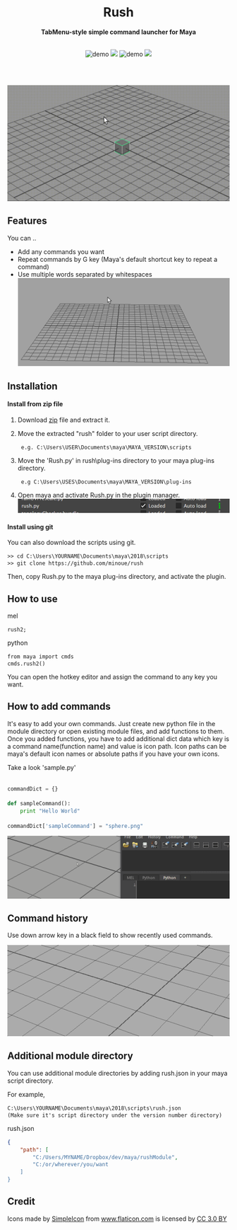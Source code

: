 <h1 align="center">Rush</h1>

<div align="center">
<strong>TabMenu-style simple command launcher for Maya</strong>
</div>

<br>

<p align="center">
  <img src="https://img.shields.io/badge/maya-2017+-red.svg" alt="demo"/>
  <img src="https://img.shields.io/github/license/minoue/rush.svg"/>
  <img src="https://img.shields.io/github/release/minoue/rush.svg" alt="demo"/>
  <img src="https://api.codacy.com/project/badge/Grade/03596fa2dec14561a216281ab7dab6c3"/>

</p>

<br>
<br>

![demo](images/rush.gif)

## Features

You can ..

* Add any commands you want
* Repeat commands by G key (Maya's default shortcut key to repeat a command)
* Use multiple words separated by whitespaces
![mw](images/multiWords.gif)

## Installation

#### Install from zip file

1. Download [zip](https://github.com/minoue/rush/releases/download/2.6.1/rush.zip) file and extract it.
2. Move the extracted "rush" folder to your user script directory. 

   ```
    e.g. C:\Users\USER\Documents\maya\MAYA_VERSION\scripts
   ```
3. Move the 'Rush.py' in rush\plug-ins directory to your maya plug-ins directory.

   ```
    e.g C:\Users\USES\Documents\maya\MAYA_VERSION\plug-ins
   ```
4. Open maya and activate Rush.py in the plugin manager.   
    ![](docs/images/plugin.png)

#### Install using git

You can also download the scripts using git.  

```
>> cd C:\Users\YOURNAME\Documents\maya\2018\scripts
>> git clone https://github.com/minoue/rush
```

Then, copy Rush.py to the maya plug-ins directory, and activate the plugin.

## How to use

mel  

```
rush2;
```

python

```
from maya import cmds
cmds.rush2()
```

You can open the hotkey editor and assign the command to any key you want.

## How to add commands

It's easy to add your own commands. Just create new python file in the module directory or open existing module files, and add functions to them. Once you added functions, you have to add additional dict data which key is a command name(function name) and value is icon path.
Icon paths can be maya's default icon names or absolute paths if you have your own icons.

Take a look 'sample.py'

```python

commandDict = {}

def sampleCommand():
    print "Hello World"

commandDict['sampleCommand'] = "sphere.png"
```

![sample](images/sample.gif)

## Command history
Use down arrow key in a black field to show recently used commands.

![sample](images/showHistory.gif)


## Additional module directory

You can use additional module directories by adding rush.json in your maya script directory.

For example,
```
C:\Users\YOURNAME\Documents\maya\2018\scripts\rush.json
(Make sure it's script directory under the version number directory)
```

rush.json
```json
{
    "path": [
        "C:/Users/MYNAME/Dropbox/dev/maya/rushModule",
        "C:/or/wherever/you/want
    ]
}
```

## Credit

<div>Icons made by <a href="http://www.flaticon.com/authors/simpleicon" title="SimpleIcon">SimpleIcon</a> from <a href="http://www.flaticon.com" title="Flaticon">www.flaticon.com</a> is licensed by <a href="http://creativecommons.org/licenses/by/3.0/" title="Creative Commons BY 3.0" target="_blank">CC 3.0 BY</a></div>
